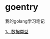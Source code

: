 # goentry
我的golang学习笔记

[1、数据类型](https://github.com/dlgchg/goentry/blob/master/%E6%95%B0%E6%8D%AE%E7%B1%BB%E5%9E%8B.md)

